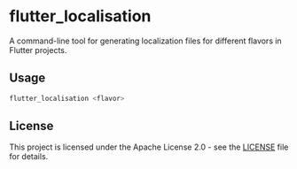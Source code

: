 # flutter_localisation

A command-line tool for generating localization files for different flavors in Flutter projects.

## Usage

```bash
flutter_localisation <flavor>
```

## License

This project is licensed under the Apache License 2.0 - see the [LICENSE](LICENSE) file for details.